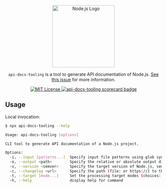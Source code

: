 <p align="center">
  <br />
  <a href="https://nodejs.org">
    <picture>
      <source media="(prefers-color-scheme: dark)" srcset="https://nodejs.org/static/logos/nodejsLight.svg">
      <img src="https://nodejs.org/static/logos/nodejsDark.svg" width="200px" alt="Node.js Logo">
    </picture>
  </a>
</p>

<p align="center">
  <code>api-docs-tooling</code> is a tool to generate API documentation of Node.js. <a href="https://github.com/nodejs/node/issues/52343">See this issue</a> for more information.
</p>

<p align="center">
  <a title="MIT License" href="LICENSE">
    <img src="https://img.shields.io/badge/license-MIT-blue" alt="MIT License" />
  </a>
   <a title="scorecard" href="https://securityscorecards.dev/viewer/?uri=github.com/nodejs/api-docs-tooling">
    <img src="https://api.securityscorecards.dev/projects/github.com/nodejs/api-docs-tooling/badge" alt="api-docs-tooling scorecard badge" />
  </a>
</p>

## Usage

Local invocation:

```sh
$ npx api-docs-tooling --help
```

```sh
Usage: api-docs-tooling [options]

CLI tool to generate API documentation of a Node.js project.

Options:
  -i, --input [patterns...]  Specify input file patterns using glob syntax
  -o, --output <path>        Specify the relative or absolute output directory
  -v, --version <semver>     Specify the target version of Node.js, semver compliant (default: "v22.6.0")
  -c, --changelog <url>      Specify the path (file: or https://) to the CHANGELOG.md file (default: "https://raw.githubusercontent.com/nodejs/node/HEAD/CHANGELOG.md")
  -t, --target [mode...]     Set the processing target modes (choices: "json-simple", "legacy-html", "legacy-html-all", "man-page", "legacy-json", "legacy-json-all", "addon-verify", "api-links")
  -h, --help                 display help for command
```
